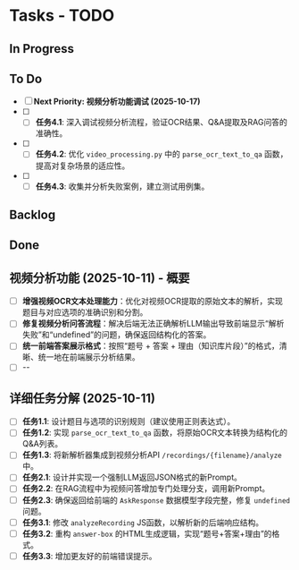 # Tasks - TODO

## In Progress


## To Do

- [ ] **Next Priority: 视频分析功能调试 (2025-10-17)**
- [ ] - [ ] **任务4.1**: 深入调试视频分析流程，验证OCR结果、Q&A提取及RAG问答的准确性。
- [ ] - [ ] **任务4.2**: 优化 `video_processing.py` 中的 `parse_ocr_text_to_qa` 函数，提高对复杂场景的适应性。
- [ ] - [ ] **任务4.3**: 收集并分析失败案例，建立测试用例集。

## Backlog


## Done


## 视频分析功能 (2025-10-11) - 概要

- [ ] **增强视频OCR文本处理能力**：优化对视频OCR提取的原始文本的解析，实现题目与对应选项的准确识别和分割。
- [ ] **修复视频分析问答流程**：解决后端无法正确解析LLM输出导致前端显示“解析失败”和“undefined”的问题，确保返回结构化的答案。
- [ ] **统一前端答案展示格式**：按照“题号 + 答案 + 理由（知识库片段）”的格式，清晰、统一地在前端展示分析结果。
- [ ] --

## 详细任务分解 (2025-10-11)

- [ ] **任务1.1**: 设计题目与选项的识别规则（建议使用正则表达式）。
- [ ] **任务1.2**: 实现 `parse_ocr_text_to_qa` 函数，将原始OCR文本转换为结构化的Q&A列表。
- [ ] **任务1.3**: 将新解析器集成到视频分析API `/recordings/{filename}/analyze` 中。
- [ ] **任务2.1**: 设计并实现一个强制LLM返回JSON格式的新Prompt。
- [ ] **任务2.2**: 在RAG流程中为视频问答增加专门处理分支，调用新Prompt。
- [ ] **任务2.3**: 确保返回给前端的 `AskResponse` 数据模型字段完整，修复 `undefined` 问题。
- [ ] **任务3.1**: 修改 `analyzeRecording` JS函数，以解析新的后端响应结构。
- [ ] **任务3.2**: 重构 `answer-box` 的HTML生成逻辑，实现“题号+答案+理由”的格式。
- [ ] **任务3.3**: 增加更友好的前端错误提示。

